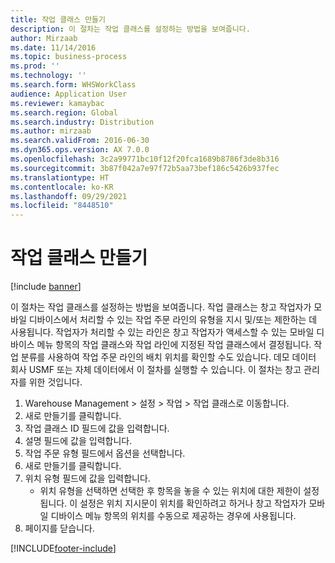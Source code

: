 ```yaml
---
title: 작업 클래스 만들기
description: 이 절차는 작업 클래스를 설정하는 방법을 보여줍니다.
author: Mirzaab
ms.date: 11/14/2016
ms.topic: business-process
ms.prod: ''
ms.technology: ''
ms.search.form: WHSWorkClass
audience: Application User
ms.reviewer: kamaybac
ms.search.region: Global
ms.search.industry: Distribution
ms.author: mirzaab
ms.search.validFrom: 2016-06-30
ms.dyn365.ops.version: AX 7.0.0
ms.openlocfilehash: 3c2a99771bc10f12f20fca1689b8786f3de8b316
ms.sourcegitcommit: 3b87f042a7e97f72b5aa73bef186c5426b937fec
ms.translationtype: HT
ms.contentlocale: ko-KR
ms.lasthandoff: 09/29/2021
ms.locfileid: "8448510"
---
```

# <a name="create-a-work-class"></a>작업 클래스 만들기

[!include [banner](../../includes/banner.md)]

이 절차는 작업 클래스를 설정하는 방법을 보여줍니다. 작업 클래스는 창고 작업자가 모바일 디바이스에서 처리할 수 있는 작업 주문 라인의 유형을 지시 및/또는 제한하는 데 사용됩니다. 작업자가 처리할 수 있는 라인은 창고 작업자가 액세스할 수 있는 모바일 디바이스 메뉴 항목의 작업 클래스와 작업 라인에 지정된 작업 클래스에서 결정됩니다. 작업 분류를 사용하여 작업 주문 라인의 배치 위치를 확인할 수도 있습니다. 데모 데이터 회사 USMF 또는 자체 데이터에서 이 절차를 실행할 수 있습니다. 이 절차는 창고 관리자를 위한 것입니다.

1. Warehouse Management > 설정 > 작업 > 작업 클래스로 이동합니다.
2. 새로 만들기를 클릭합니다.
3. 작업 클래스 ID 필드에 값을 입력합니다.
4. 설명 필드에 값을 입력합니다.
5. 작업 주문 유형 필드에서 옵션을 선택합니다.
6. 새로 만들기를 클릭합니다.
7. 위치 유형 필드에 값을 입력합니다.
    * 위치 유형을 선택하면 선택한 후 항목을 놓을 수 있는 위치에 대한 제한이 설정됩니다. 이 설정은 위치 지시문이 위치를 확인하려고 하거나 창고 작업자가 모바일 디바이스 메뉴 항목의 위치를 수동으로 제공하는 경우에 사용됩니다.  
8. 페이지를 닫습니다.



[!INCLUDE[footer-include](../../../includes/footer-banner.md)]